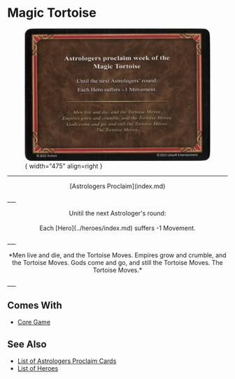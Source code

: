 # Magic Tortoise

<figure markdown="span">

![Magic Tortoise](../assets/astrologers_proclaim-magic_tortoise.webp){ width="475" align=right }

</figure>

___
<p style="text-align: center;" markdown>[Astrologers Proclaim](index.md)</p>
___
<p style="text-align: center;" markdown>Unitil the next Astrologer's round:<br><br>Each [Hero](../heroes/index.md) suffers -1 Movement.</p>
___
<p style="text-align: center;" markdown>*Men live and die, and the Tortoise Moves. Empires grow and crumble, and the Tortoise Moves. Gods come and go, and still the Tortoise Moves. The Tortoise Moves.*</p>
___


## Comes With

- [Core Game](../content.md)


## See Also

- [List of Astrologers Proclaim Cards](index.md)
- [List of Heroes](../heroes/index.md)
